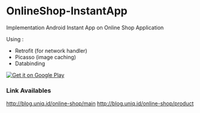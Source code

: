 # OnlineShop-InstantApp
Implementation Android Instant App on Online Shop Application

Using :
- Retrofit (for network handler)
- Picasso (image caching)
- Databinding


[![Get it on Google Play](https://play.google.com/intl/en_us/badges/images/generic/en_badge_web_generic.png)](https://play.google.com/store/apps/details?id=com.annasblackhat.onlineshop)

### Link Availables
http://blog.uniq.id/online-shop/main
http://blog.uniq.id/online-shop/product
